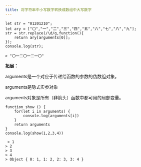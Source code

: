 ```yaml
---
title: 将字符串中小写数字转换成数组中大写数字
---
```

  
```  
let str = "01201210";
let ary = ["〇","一","二","三","四","五","六","七","八","九"];
str = str.replace(/\d/g,function(){
    return ary[arguments[0]];
});
console.log(str); 
``` 
```  
> "〇一二〇一二一〇"
```  
<!-- more -->

**拓展：**  

arguments是一个对应于传递给函数的参数的伪数组对象。  

arguments是隐式实参对象  

arguments对象是所有（非箭头）函数中都可用的局部变量。  

```  
function show () {
    for(let i in arguments) {
        console.log(arguments[i])
    }
    return arguments
}
console.log(show(1,2,3,4))

 > 1
> 2
> 3
> 4
> Object { 0: 1, 1: 2, 2: 3, 3: 4 }  
```  